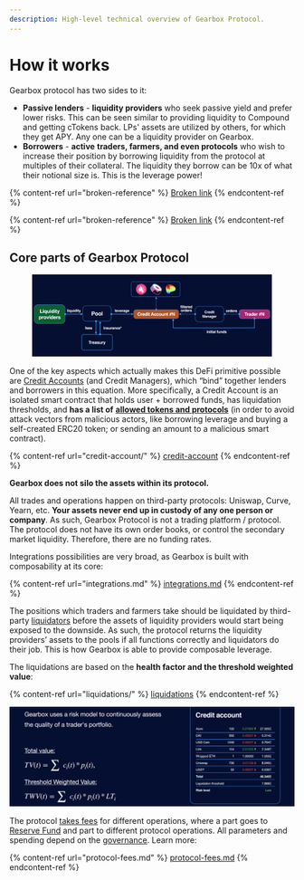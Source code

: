 ```yaml
---
description: High-level technical overview of Gearbox Protocol.
---
```


# How it works

Gearbox protocol has two sides to it:

* **Passive lenders** - **liquidity providers** who seek passive yield and prefer lower risks. This can be seen similar to providing liquidity to Compound and getting cTokens back. LPs' assets are utilized by others, for which they get APY. Any one can be a liquidity provider on Gearbox.
* **Borrowers** - **active** **traders, farmers, and even protocols** who wish to increase their position by borrowing liquidity from the protocol at multiples of their collateral. The liquidity they borrow can be 10x of what their notional size is. This is the leverage power!

{% content-ref url="broken-reference" %}
[Broken link](broken-reference)
{% endcontent-ref %}

{% content-ref url="broken-reference" %}
[Broken link](broken-reference)
{% endcontent-ref %}

## Core parts of Gearbox Protocol

<figure><img src="../.gitbook/assets/Screenshot 2021-08-07 at 22.53.18.png" alt=""><figcaption></figcaption></figure>

One of the key aspects which actually makes this DeFi primitive possible are [Credit Accounts](credit-account/) (and Credit Managers), which “bind” together lenders and borrowers in this equation. More specifically, a Credit Account is an isolated smart contract that holds user + borrowed funds, has liquidation thresholds, and **has a list of** [**allowed tokens and protocols**](credit-account/#allowed-list-policy) (in order to avoid attack vectors from malicious actors, like borrowing leverage and buying a self-created ERC20 token; or sending an amount to a malicious smart contract).

{% content-ref url="credit-account/" %}
[credit-account](credit-account/)
{% endcontent-ref %}

**Gearbox does not silo the assets within its protocol.**&#x20;

All trades and operations happen on third-party protocols: Uniswap, Curve, Yearn, etc. **Your assets never end up in custody of any one person or company**. As such, Gearbox Protocol is not a trading platform / protocol. The protocol does not have its own order books, or control the secondary market liquidity. Therefore, there are no funding rates.

Integrations possibilities are very broad, as Gearbox is built with composability at its core:

{% content-ref url="integrations.md" %}
[integrations.md](integrations.md)
{% endcontent-ref %}

The positions which traders and farmers take should be liquidated by third-party [liquidators](liquidations/) before the assets of liquidity providers would start being exposed to the downside. As such, the protocol returns the liquidity providers’ assets to the pools if all functions correctly and liquidators do their job. This is how Gearbox is able to provide composable leverage.&#x20;

The liquidations are based on the **health factor and the threshold weighted value**:

{% content-ref url="liquidations/" %}
[liquidations](liquidations/)
{% endcontent-ref %}

![](<../.gitbook/assets/Screenshot 2021-08-07 at 22.49.59.png>)

The protocol [takes fees](protocol-fees.md) for different operations, where a part goes to [Reserve Fund](liquidations/insurance-fund.md) and part to different protocol operations. All parameters and spending depend on the [governance](../governance/setup/). Learn more:

{% content-ref url="protocol-fees.md" %}
[protocol-fees.md](protocol-fees.md)
{% endcontent-ref %}
